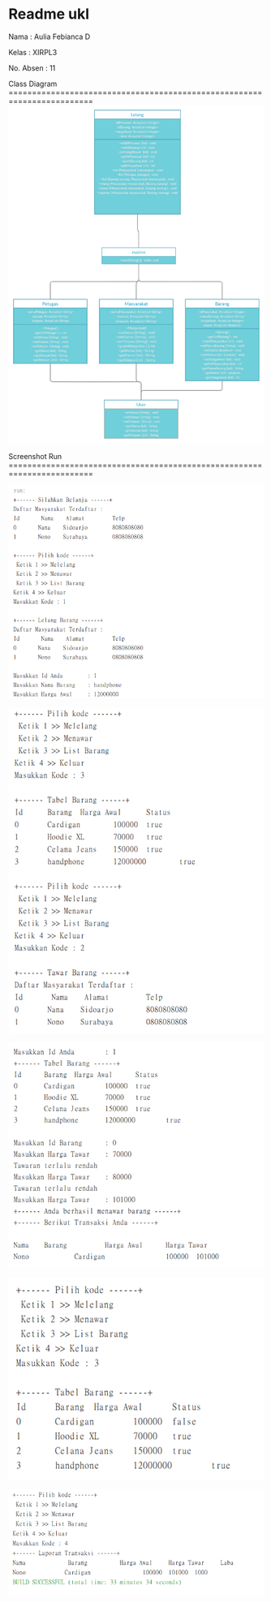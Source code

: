 # Readme ukl 

Nama : Aulia Febianca D

Kelas : XIRPL3

No. Absen : 11



Class Diagram ========================================================================
![Class Diagram](https://github.com/29rpl4aulfeb/AuliaFebianca-Lelang/blob/main/ss%20ukl/Untitled%20Workspace.png)


Screenshot Run ========================================================================


![ss uk](https://github.com/29rpl4aulfeb/AuliaFebianca-Lelang/blob/main/ss%20ukl/ukl1.png)

![ss uk](https://github.com/29rpl4aulfeb/AuliaFebianca-Lelang/blob/main/ss%20ukl/ukl2.png)

![ss uk](https://github.com/29rpl4aulfeb/AuliaFebianca-Lelang/blob/main/ss%20ukl/ukl3.png)

![ss uk](https://github.com/29rpl4aulfeb/AuliaFebianca-Lelang/blob/main/ss%20ukl/ukl4.png)

![ss uk](https://github.com/29rpl4aulfeb/AuliaFebianca-Lelang/blob/main/ss%20ukl/ukl5.png)
